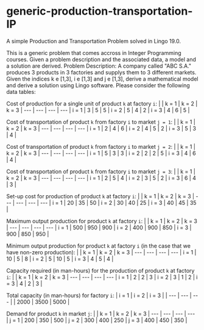 # generic-production-transportation-IP
A simple Production and Transportation Problem solved in Lingo 19.0.

This is a generic problem that comes accross in Integer Programming courses. Given a problem description and the associated data, a model and a solution are derived.
Problem Description: A company called "ABC S.A." produces 3 products in 3 factories and supplys them to 3 different markets. Given the indices k e [1,3], i e [1,3] and j e [1,3], derive a mathematical model and derive a solution using Lingo software. Please consider the following data tables: 

Cost of production for a single unit of product `k` at factory `i`:
|   | k = 1 | k = 2 | k = 3 |
--- | --- | --- | --- |
i = 1 | 3 | 5 | 5 |
i = 2 | 5 | 4 | 2 |
i = 3 | 4 | 6 | 5 |

Cost of transportation of product `k` from factory `i` to market `j = 1`:
|   | k = 1 | k = 2 | k = 3 |
--- | --- | --- | --- |
i = 1 | 2 | 4 | 6 |
i = 2 | 4 | 5 | 2 |
i = 3 | 5 | 3 | 4 |

Cost of transportation of product `k` from factory `i` to market `j = 2`:
|   | k = 1 | k = 2 | k = 3 |
--- | --- | --- | --- |
i = 1 | 5 | 3 | 3 |
i = 2 | 2 | 2 | 5 |
i = 3 | 4 | 6 | 4 |

Cost of transportation of product `k` from factory `i` to market `j = 3`:
|   | k = 1 | k = 2 | k = 3 |
--- | --- | --- | --- |
i = 1 | 2 | 5 | 4 |
i = 2 | 3 | 5 | 2 |
i = 3 | 6 | 4 | 3 |

Set-up cost for production of product `k` at factory `i`:
|   | k = 1 | k = 2 | k = 3 |
--- | --- | --- | --- |
i = 1 | 20 | 35 | 50 |
i = 2 | 30 | 40 | 25 |
i = 3 | 40 | 45 | 35 |

Maximum output production for product `k` at factory `i`:
|   | k = 1 | k = 2 | k = 3 |
--- | --- | --- | --- |
i = 1 | 500 | 950 | 900 |
i = 2 | 400 | 900 | 850 |
i = 3 | 900 | 850 | 950 |

Minimum output production for product `k` at factory `i` (in the case that we have non-zero production):
|   | k = 1 | k = 2 | k = 3 |
--- | --- | --- | --- |
i = 1 | 10 | 5 | 8 |
i = 2 | 5 | 10 | 5 |
i = 3 | 4 | 5 | 4 |

Capacity required (in man-hours) for the production of product `k` at factory `i`:
|   | k = 1 | k = 2 | k = 3 |
--- | --- | --- | --- |
i = 1 | 2 | 2 | 3 |
i = 2 | 3 | 1 | 2 |
i = 3 | 4 | 2 | 3 |

Total capacity (in man-hours) for factory `i`:
| i = 1 | i = 2 | i = 3 |
| --- | --- | --- |
| 2000 | 3500 | 5000 |

Demand for product `k` in market `j`:
|   | k = 1 | k = 2 | k = 3 |
--- | --- | --- | --- |
j = 1 | 200 | 350 | 500 |
j = 2 | 300 | 400 | 250 |
j = 3 | 400 | 450 | 350 |
